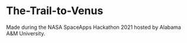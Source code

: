 # The-Trail-to-Venus
Made during the NASA SpaceApps Hackathon 2021 hosted by Alabama A&amp;M University.

<img src=''/>
